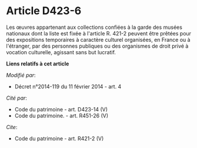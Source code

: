 # Article D423-6

Les œuvres appartenant aux collections confiées à la garde des musées nationaux dont la liste est fixée à l'article R. 421-2
peuvent être prêtées pour des expositions temporaires à caractère culturel organisées, en France ou à l'étranger, par des
personnes publiques ou des organismes de droit privé à vocation culturelle, agissant sans but lucratif.

**Liens relatifs à cet article**

_Modifié par_:

  - Décret n°2014-119 du 11 février 2014 - art. 4

_Cité par_:

  - Code du patrimoine - art. D423-14 (V)
  - Code du patrimoine. - art. R451-26 (V)

_Cite_:

  - Code du patrimoine - art. R421-2 (V)
